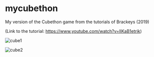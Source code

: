 # mycubethon

My version of the Cubethon game from the tutorials of Brackeys (2019)

(Link to the tutorial: https://www.youtube.com/watch?v=IlKaB1etrik)


![cube1](https://user-images.githubusercontent.com/68067749/108362794-397f9e80-7205-11eb-9901-5ce82240c048.png)


![cube2](https://user-images.githubusercontent.com/68067749/108362880-587e3080-7205-11eb-93c7-fe2da0b0b052.png)
